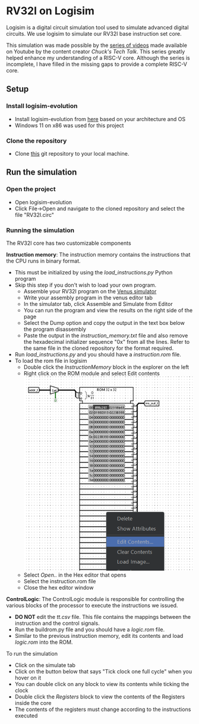 # RV32I on Logisim

Logisim is a digital circuit simulation tool used to simulate advanced digital circuits. We use logisim to simulate our RV32I base instruction set core.

This simulation was made possible by the [series of videos](https://www.youtube.com/watch?v=dVBh6-hLXNI) made available on Youtube by the content creator *Chuck's Tech Talk*. This series greatly helped enhance my understanding of a RISC-V core. Although the series is incomplete, I have filled in the missing gaps to provide a complete RISC-V core.

## Setup

### Install logisim-evolution

- Install logisim-evolution from [here](https://github.com/logisim-evolution/logisim-evolution/releases) based on your architecture and OS
- Windows 11 on x86 was used for this project

### Clone the repository

- Clone [this](https://github.com/ak47av/Logisim_RISCV) git repository to your local machine.

## Run the simulation
### Open the project
- Open logisim-evolution
- Click File->Open and navigate to the cloned repository and select the file "RV32I.circ"

### Running the simulation
The RV32I core has two customizable components

**Instruction memory**: 
The instruction memory contains the instructions that the CPU runs in binary format.
- This must be initialized by using the *load_instructions.py* Python program
- Skip this step if you don't wish to load your own program.
    - Assemble your RV32I program on the [Venus simulator](https://venus.cs61c.org/)
    - Write your assembly program in the venus editor tab
    - In the simulator tab, click Assemble and Simulate from Editor
    - You can run the program and view the results on the right side of the page
    - Select the Dump option and copy the output in the text box below the program disassembly
    - Paste the output in the *instruction_memory.txt* file and also remove the hexadecimal initializer sequence "0x" from all the lines. Refer to the same file in the cloned repository for the format required.
- Run *load_instructions.py* and you should have a *instruction.rom* file.
- To load the rom file in logisim
    - Double click the *InstructionMemory* block in the explorer on the left
    - Right click on the ROM module and select Edit contents ![alt text](image-1.png)
    - Select *Open..* in the Hex editor that opens
    - Select the instruction.rom file
    - Close the hex editor window

**ControlLogic**: The ControlLogic module is responsible for controlling the various blocks of the processor to execute the instructions we issued.

- **DO NOT** edit the *tt.csv* file. This file contains the mappings between the instruction and the control signals.
- Run the buildrom.py file and you should have a *logic.rom* file.
- Similar to the previous instruction memory, edit its contents and load *logic.rom* into the ROM.


To run the simulation 
- Click on the simulate tab
- Click on the button below that says "Tick clock one full cycle" when you hover on it
- You can double click on any block to view its contents while ticking the clock
- Double click the *Registers* block to view the contents of the Registers inside the core
- The contents of the registers must change according to the instructions executed
